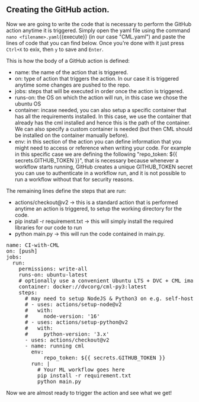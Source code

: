 ## Creating the GitHub action.

Now we are going to write the code that is necessary to perform the GitHub action anytime it is triggered.
Simply open the yaml file using the command `nano <filename>.yaml`{{execute}} (in our case "CML.yaml") and paste the lines of code that you can find below. Once you're done with it just press `Ctrl+X` to exix, then `y` to save and `Enter`.

This is how the body of a GitHub action is defined:
* name: the name of the action that is triggered.
* on: type of action that triggers the action. In our case it is triggered anytime some changes are pushed to the repo.
* jobs: steps that will be executed in order once the action is triggered.
* runs-on: the OS on which the action will run, in this case we chose the ubuntu OS
* container: incase needed, you can also setup a specific container that has all the requirements installed. In this case, we use the container that already has the cml installed and hence this is the path of the container. We can also specify a custom container is needed (but then CML should be installed on the container manually before).
* env: in this section of the action you can define information that you might need to access or reference when writing your code. For example in this specific case we are defining the following "repo_token: ${{ secrets.GITHUB_TOKEN }}", that is necessary because whenever a workflow starts running, GitHub creates a unique GITHUB_TOKEN secret you can use to authenticate in a workflow run, and it is not possible to run a workflow without that for security reasons. 

The remaining lines define the steps that are run:
* actions/checkout@v2 -> this is a standard action that is performed anytime an action is triggered, to setup the working directory for the code.
* pip install -r requirement.txt -> this will simply install the required libraries for our code to run
* python main.py -> this will run the code contained in main.py.

<pre class="file" data-filename="workflow.yml" data-target="prepend">
name: CI-with-CML
on: [push]
jobs:
  run:
    permissions: write-all
    runs-on: ubuntu-latest
    # optionally use a convenient Ubuntu LTS + DVC + CML image
    container: docker://dvcorg/cml-py3:latest
    steps:
      # may need to setup NodeJS & Python3 on e.g. self-hosted
      # - uses: actions/setup-node@v2
      #   with:
      #     node-version: '16'
      # - uses: actions/setup-python@v2
      #   with:
      #     python-version: '3.x'
      - uses: actions/checkout@v2
      - name: running cml
        env:
            repo_token: ${{ secrets.GITHUB_TOKEN }}
        run: |
          # Your ML workflow goes here
          pip install -r requirement.txt
          python main.py
</pre>

Now we are almost ready to trigger the action and see what we get!
